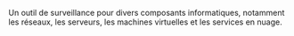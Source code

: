 Un outil de surveillance pour divers composants informatiques, notamment les réseaux, les serveurs, les machines virtuelles et les services en nuage.

